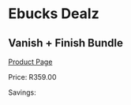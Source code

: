 
# Ebucks Dealz
## Vanish + Finish Bundle
[Product Page](https://www.ebucks.com/web/shop/productSelected.do?prodId=1201753448&catId=909917204)

Price: R359.00

Savings: 


	